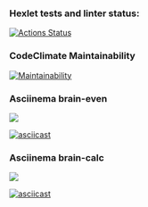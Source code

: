 ### Hexlet tests and linter status:
[![Actions Status](https://github.com/jcastiblancoc/python-project-140/actions/workflows/hexlet-check.yml/badge.svg)](https://github.com/jcastiblancoc/python-project-140/actions)

### CodeClimate Maintainability

[![Maintainability](https://api.codeclimate.com/v1/badges/bde5ee1cf37658b3700f/maintainability)](https://codeclimate.com/github/jcastiblancoc/python-project-140/maintainability)

### Asciinema brain-even

<a href="https://asciinema.org/a/oJJj3FZjdAbyAvfTnIRvAmmn6" target="_blank"><img src="https://asciinema.org/a/oJJj3FZjdAbyAvfTnIRvAmmn6.svg" /></a>

[![asciicast](https://asciinema.org/a/oJJj3FZjdAbyAvfTnIRvAmmn6.svg)](https://asciinema.org/a/oJJj3FZjdAbyAvfTnIRvAmmn6)

### Asciinema brain-calc

<a href="https://asciinema.org/a/8oDJz2mlo8buVJ7ayRVfEGiVt" target="_blank"><img src="https://asciinema.org/a/8oDJz2mlo8buVJ7ayRVfEGiVt.svg" /></a>

[![asciicast](https://asciinema.org/a/8oDJz2mlo8buVJ7ayRVfEGiVt.svg)](https://asciinema.org/a/8oDJz2mlo8buVJ7ayRVfEGiVt)